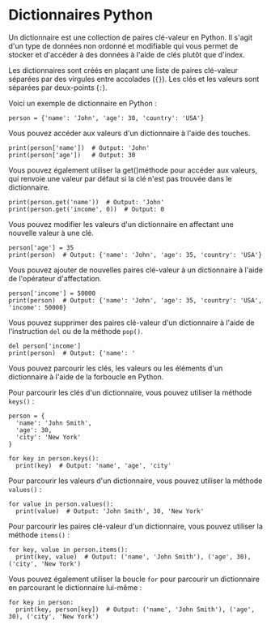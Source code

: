 # Dictionnaires Python

Un dictionnaire est une collection de paires clé-valeur en Python. Il s'agit d'un type de données non ordonné et modifiable qui vous permet de stocker et d'accéder à des données à l'aide de clés plutôt que d'index.

Les dictionnaires sont créés en plaçant une liste de paires clé-valeur séparées par des virgules entre accolades (`{}`). Les clés et les valeurs sont séparées par deux-points (`:`).

Voici un exemple de dictionnaire en Python :
```
person = {'name': 'John', 'age': 30, 'country': 'USA'}
```

Vous pouvez accéder aux valeurs d'un dictionnaire à l'aide des touches.
```
print(person['name'])  # Output: 'John'
print(person['age'])   # Output: 30
```

Vous pouvez également utiliser la get()méthode pour accéder aux valeurs, qui renvoie une valeur par défaut si la clé n'est pas trouvée dans le dictionnaire.
```
print(person.get('name'))  # Output: 'John'
print(person.get('income', 0))  # Output: 0
```

Vous pouvez modifier les valeurs d'un dictionnaire en affectant une nouvelle valeur à une clé.
```
person['age'] = 35
print(person)  # Output: {'name': 'John', 'age': 35, 'country': 'USA'}
```

Vous pouvez ajouter de nouvelles paires clé-valeur à un dictionnaire à l'aide de l'opérateur d'affectation.
```
person['income'] = 50000
print(person)  # Output: {'name': 'John', 'age': 35, 'country': 'USA', 'income': 50000}
```

Vous pouvez supprimer des paires clé-valeur d'un dictionnaire à l'aide de l'instruction `del` ou de la méthode `pop()`.
```
del person['income']
print(person)  # Output: {'name': '
```

Vous pouvez parcourir les clés, les valeurs ou les éléments d'un dictionnaire à l'aide de la forboucle en Python.

Pour parcourir les clés d'un dictionnaire, vous pouvez utiliser la méthode `keys()` :

```
person = {
  'name': 'John Smith',
  'age': 30,
  'city': 'New York'
}

for key in person.keys():
  print(key)  # Output: 'name', 'age', 'city'
```

Pour parcourir les valeurs d'un dictionnaire, vous pouvez utiliser la méthode `values()` :
```
for value in person.values():
  print(value)  # Output: 'John Smith', 30, 'New York'
```

Pour parcourir les paires clé-valeur d'un dictionnaire, vous pouvez utiliser la méthode `items()` :
```
for key, value in person.items():
  print(key, value)  # Output: ('name', 'John Smith'), ('age', 30), ('city', 'New York')
```

Vous pouvez également utiliser la boucle `for` pour parcourir un dictionnaire en parcourant le dictionnaire lui-même :
```
for key in person:
  print(key, person[key])  # Output: ('name', 'John Smith'), ('age', 30), ('city', 'New York')
``` 